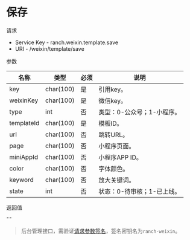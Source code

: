 # 保存

请求
- Service Key - ranch.weixin.template.save
- URI - /weixin/template/save

参数

|名称|类型|必须|说明|
|---|---|---|---|
|key|char(100)|是|引用key。|
|weixinKey|char(100)|是|微信key。|
|type|int|否|类型：0-公众号；1-小程序。|
|templateId|char(100)|是|模板ID。|
|url|char(100)|否|跳转URL。|
|page|char(100)|否|小程序页面。|
|miniAppId|char(100)|否|小程序APP ID。|
|color|char(100)|否|字体颜色。|
|keyword|char(100)|否|放大关键词。|
|state|int|否|状态：0-待审核；1-已上线。|

返回值
```
""
```

> 后台管理接口，需验证[请求参数签名](https://github.com/heisedebaise/tephra/blob/master/tephra-ctrl/doc/sign.md)，签名密钥名为`ranch-weixin`。
